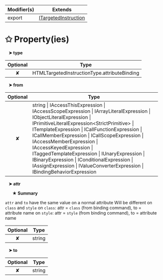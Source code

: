 | Modifier(s)                            | Extends                                    |
|----------------------------------------|--------------------------------------------|
| export | [ITargetedInstruction](/runtime/variable/definitions/itargetedinstruction.md) |

# &#10025; Property(ies)

&nbsp;&nbsp; **&#10148; type**

| Optional                           | Type                         |
|:----------------------------------:|------------------------------|
| ✘ | HTMLTargetedInstructionType.attributeBinding |

&nbsp;&nbsp; **&#10148; from**

| Optional                           | Type                         |
|:----------------------------------:|------------------------------|
| ✘ | string &#124; IAccessThisExpression &#124; IAccessScopeExpression &#124; IArrayLiteralExpression &#124; IObjectLiteralExpression &#124; IPrimitiveLiteralExpression&lt;StrictPrimitive&gt; &#124; ITemplateExpression &#124; ICallFunctionExpression &#124; ICallMemberExpression &#124; ICallScopeExpression &#124; IAccessMemberExpression &#124; IAccessKeyedExpression &#124; ITaggedTemplateExpression &#124; IUnaryExpression &#124; IBinaryExpression &#124; IConditionalExpression &#124; IAssignExpression &#124; IValueConverterExpression &#124; IBindingBehaviorExpression |

&nbsp;&nbsp; **&#10148; attr**

&nbsp;&nbsp;&nbsp;&nbsp;&nbsp; **&#9733; Summary**

`attr` and `to` have the same value on a normal attribute
Will be different on `class` and `style`
on `class`: attr = `class` (from binding command), to = attribute name
on `style`: attr = `style` (from binding command), to = attribute name

| Optional                           | Type                         |
|:----------------------------------:|------------------------------|
| ✘ | string |

&nbsp;&nbsp; **&#10148; to**

| Optional                           | Type                         |
|:----------------------------------:|------------------------------|
| ✘ | string |